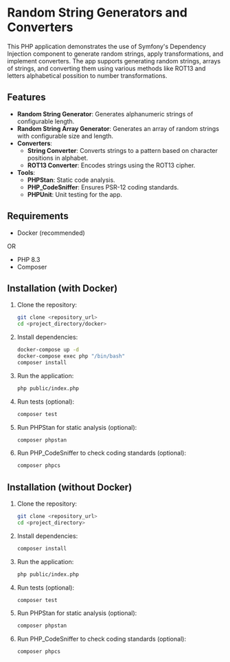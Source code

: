 # Random String Generators and Converters

This PHP application demonstrates the use of Symfony's Dependency Injection component to generate random strings, apply transformations, and implement converters. The app supports generating random strings, arrays of strings, and converting them using various methods like ROT13 and letters alphabetical possition to number transformations.

## Features

- **Random String Generator**: Generates alphanumeric strings of configurable length.
- **Random String Array Generator**: Generates an array of random strings with configurable size and length.
- **Converters**:
  - **String Converter**: Converts strings to a pattern based on character positions in alphabet.
  - **ROT13 Converter**: Encodes strings using the ROT13 cipher.
- **Tools**:
  - **PHPStan**: Static code analysis.
  - **PHP_CodeSniffer**: Ensures PSR-12 coding standards.
  - **PHPUnit**: Unit testing for the app.

## Requirements

- Docker (recommended)

OR

- PHP 8.3
- Composer

## Installation (with Docker)

1. Clone the repository:

    ```bash
    git clone <repository_url>
    cd <project_directory/docker>
    ```

2. Install dependencies:

    ```bash
    docker-compose up -d
    docker-compose exec php "/bin/bash"
    composer install
    ```

3. Run the application:

    ```bash
    php public/index.php
    ```

4. Run tests (optional):

    ```bash
    composer test
    ```

5. Run PHPStan for static analysis (optional):

    ```bash
    composer phpstan
    ```

6. Run PHP_CodeSniffer to check coding standards (optional):

    ```bash
    composer phpcs
    ```


## Installation (without Docker)

1. Clone the repository:

    ```bash
    git clone <repository_url>
    cd <project_directory>
    ```

2. Install dependencies:

    ```bash
    composer install
    ```

3. Run the application:

    ```bash
    php public/index.php
    ```

4. Run tests (optional):

    ```bash
    composer test
    ```

5. Run PHPStan for static analysis (optional):

    ```bash
    composer phpstan
    ```

6. Run PHP_CodeSniffer to check coding standards (optional):

    ```bash
    composer phpcs
    ```
